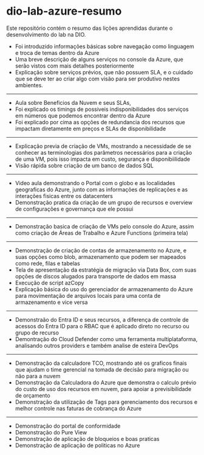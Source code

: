 # dio-lab-azure-resumo
Este repositório contém o resumo das lições aprendidas durante o desenvolvimento do lab na DIO.

- Foi introduzido informações básicas sobre navegação como linguagem e troca de temas dentro da Azure
- Uma breve descrição de alguns serviços no console da Azure, que serão vistos com mais detalhes posteriormente
- Explicação sobre serviços prévios, que não possuem SLA, e o cuidado que se deve ter ao criar algo com visão para ser produtivo nestes ambientes.
------------------------------------------------------------------------
- Aula sobre Beneficios da Nuvem e seus SLAs,
- Foi explicado os timings de possiveis indisponibilidades dos serviços em números que podemos encontrar dentro da Azure
- Foi explicado por cima as opções de redundancia dos recursos que impactam diretamente em preços e SLAs de disponibilidade
------------------------------------------------------------------------
- Explicação previa de criação de VMs, mostrando a necessidade de se conhecer as terminologias dos parâmetros necessários para a criação de uma VM, pois isso impacta em custo, segurança e disponibiilidade
- Visão rápida sobre criação de um banco de dados SQL
------------------------------------------------------------------------
- Video aula demonstrando o Portal com o globo e as localidades geograficas do Azure, junto com as informações de replicações e as interações fisicas entre os datacenters
- Demonstração pratica da criação de um grupo de recursos e overview de configurações e governança que ele possui
------------------------------------------------------------------------
- Demonstração basica de criação de VMs pelo console do Azure, assim como criação de Áreas de Trabalho e Azure Functions (primeira tela)
------------------------------------------------------------------------
- Demonstração de criação de contas de armazenamento no Azure, e suas opções como blob, armazenamento que podem ser mapeados como rede, filas e tabelas
- Tela de apresentação da estratégia de migração via Data Box, com suas opções de discos alugados para transporte de dados em massa
- Execução de script azCopy
- Explicação básica do uso do gerenciador de armazenamento do Azure para movimentação de arquivos locais para uma conta de armazenamento e vice versa
------------------------------------------------------------------------
- Demonstraão do Entra ID e seus recursos, a diferença de controle de acessos do Entra ID para o RBAC que é aplicado direto no recurso ou grupo de recurso
- Demontração do Cloud Defender como uma ferramenta multiplataforma, analisando outros providers e também analise de esteira DevOps
------------------------------------------------------------------------
- Demonstração da calculadore TCO, mostrando até os graficos finais que ajudam o time gerencial na tomada de decisão para migração ou não para a nuvem
- Demonstração da Calculadora do Azure que demonstra o calculo prévio do custo de uso dos recursos em nuvem, para apoiar a previsibilidade de orçamento
- Demonstração da utilização de Tags para gerenciamento dos recursos e melhor controle nas faturas de cobrança do Azure
------------------------------------------------------------------------
- Demonstração do portal de conformidade
- Demonstração do Pure View
- Demonstração de aplicação de bloqueios e boas praticas
- Demonstração de aplicação de politicas no Azure
